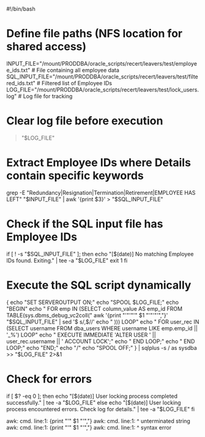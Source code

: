 #!/bin/bash

# Define file paths (NFS location for shared access)
INPUT_FILE="/mount/PRODDBA/oracle_scripts/recert/leavers/test/employee_ids.txt"   # File containing all employee data
SQL_INPUT_FILE="/mount/PRODDBA/oracle_scripts/recert/leavers/test/filtered_ids.txt"  # Filtered list of Employee IDs
LOG_FILE="/mount/PRODDBA/oracle_scripts/recert/leavers/test/lock_users.log"  # Log file for tracking

# Clear log file before execution
> "$LOG_FILE"

# Extract Employee IDs where Details contain specific keywords
grep -E "Redundancy|Resignation|Termination|Retirement|EMPLOYEE HAS LEFT" "$INPUT_FILE" | awk '{print $3}' > "$SQL_INPUT_FILE"

# Check if the SQL input file has Employee IDs
if [ ! -s "$SQL_INPUT_FILE" ]; then
    echo "[$(date)] No matching Employee IDs found. Exiting." | tee -a "$LOG_FILE"
    exit 1
fi

# Execute the SQL script dynamically
{
    echo "SET SERVEROUTPUT ON;"
    echo "SPOOL $LOG_FILE;"
    echo "BEGIN"
    echo "  FOR emp IN (SELECT column_value AS emp_id FROM TABLE(sys.dbms_debug_vc2coll("
    awk '{print "'"'"'" $1 "'"'"'","}' "$SQL_INPUT_FILE" | sed '$ s/,$//'
    echo "  ))) LOOP"
    echo "    FOR user_rec IN (SELECT username FROM dba_users WHERE username LIKE emp.emp_id || '_%') LOOP"
    echo "      EXECUTE IMMEDIATE 'ALTER USER ' || user_rec.username || ' ACCOUNT LOCK';"
    echo "    END LOOP;"
    echo "  END LOOP;"
    echo "END;"
    echo "/"
    echo "SPOOL OFF;"
} | sqlplus -s / as sysdba >> "$LOG_FILE" 2>&1

# Check for errors
if [ $? -eq 0 ]; then
    echo "[$(date)] User locking process completed successfully." | tee -a "$LOG_FILE"
else
    echo "[$(date)] User locking process encountered errors. Check log for details." | tee -a "$LOG_FILE"
fi

awk: cmd. line:1: {print "'" $1 "'","}
awk: cmd. line:1:                   ^ unterminated string
awk: cmd. line:1: {print "'" $1 "'","}
awk: cmd. line:1:                   ^ syntax error
